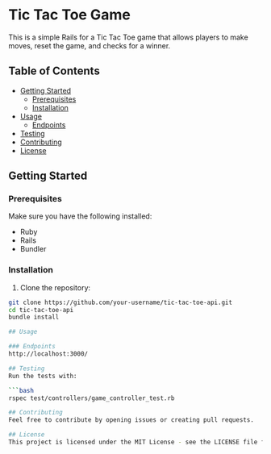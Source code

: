 # Tic Tac Toe Game 

This is a simple Rails for a Tic Tac Toe game that allows players to make moves, reset the game, and checks for a winner.

## Table of Contents

- [Getting Started](#getting-started)
  - [Prerequisites](#prerequisites)
  - [Installation](#installation)
- [Usage](#usage)
  - [Endpoints](#endpoints)
- [Testing](#testing)
- [Contributing](#contributing)
- [License](#license)

## Getting Started

### Prerequisites

Make sure you have the following installed:

- Ruby
- Rails
- Bundler

### Installation

1. Clone the repository:

  ```bash
  git clone https://github.com/your-username/tic-tac-toe-api.git
  cd tic-tac-toe-api
  bundle install

## Usage

### Endpoints
  http://localhost:3000/

## Testing
  Run the tests with:

  ```bash
  rspec test/controllers/game_controller_test.rb

## Contributing
  Feel free to contribute by opening issues or creating pull requests.

## License
  This project is licensed under the MIT License - see the LICENSE file for details.